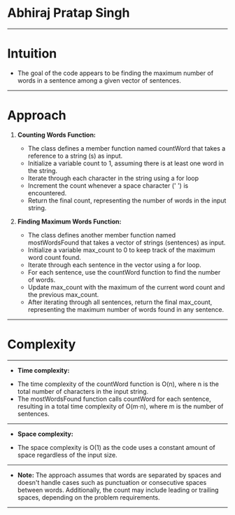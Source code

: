 # Abhiraj Pratap Singh

---


# Intuition
<!-- Describe your first thoughts on how to solve this problem. -->
- The goal of the code appears to be finding the maximum number of words in a sentence among a given vector of sentences.

---


# Approach
<!-- Describe your approach to solving the problem. -->
1. **Counting Words Function:**
    - The class defines a member function named countWord that takes a reference to a string (s) as input.
    - Initialize a variable count to 1, assuming there is at least one word in the string.
    - Iterate through each character in the string using a for loop
    - Increment the count whenever a space character (' ') is encountered.
    - Return the final count, representing the number of words in the input string.



2. **Finding Maximum Words Function:**
    - The class defines another member function named mostWordsFound that takes a vector of strings (sentences) as input.
    - Initialize a variable max_count to 0 to keep track of the maximum word count found.
    - Iterate through each sentence in the vector using a for loop.
    - For each sentence, use the countWord function to find the number of words.
    - Update max_count with the maximum of the current word count and the previous max_count.
    - After iterating through all sentences, return the final max_count, representing the maximum number of words found in any sentence.

---


# Complexity

---


- **Time complexity:**
<!-- Add your time complexity here, e.g. $$O(n)$$ -->
- The time complexity of the countWord function is O(n), where n is the total number of characters in the input string.
- The mostWordsFound function calls countWord for each sentence, resulting in a total time complexity of O(m⋅n), where m is the number of sentences.

---


- **Space complexity:**
<!-- Add your space complexity here, e.g. $$O(n)$$ -->
- The space complexity is O(1) as the code uses a constant amount of space regardless of the input size.

---

- **Note:** The approach assumes that words are separated by spaces and doesn't handle cases such as punctuation or consecutive spaces between words. Additionally, the count may include leading or trailing spaces, depending on the problem requirements.

---

